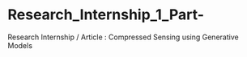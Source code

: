 # Research_Internship_1_Part-
Research Internship / Article : Compressed Sensing using Generative Models

